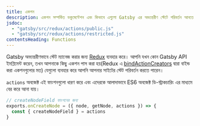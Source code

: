 ```yaml
---
title: একশন
description: একশন সম্পর্কিত ডকুমেন্টেশন এবং কিভাবে এগুলো Gatsby এর অভ্যন্তরীণ স্টেটে পরিবর্তন আনতে সাহায্য করে
jsdoc:
  - "gatsby/src/redux/actions/public.js"
  - "gatsby/src/redux/actions/restricted.js"
contentsHeading: Functions
---
```


Gatsby অভ্যন্তরীণভাবে স্টেট ম্যানেজ করার জন্য [Redux](http://redux.js.org) ব্যবহার করে। আপনি যখন কোন Gatsby API ইমপ্লিমেন্ট করেন, তখন আপনাকে কিছু একশন পাস করা হয়(Redux এ [bindActionCreators](https://redux.js.org/api/bindactioncreators/) দ্বারা বাইন্ড করা একশনগুলোর মত) যেগুলো ব্যবহার করে আপনি আপনার সাইটের স্টেট পরিবর্তন করতে পারেন।

`actions` অবজেক্ট এই ফাংশনগুলো ধারণ করে এবং এদেরকে আলাদাভাবে ES6 অবজেক্ট ডি-স্ট্রাকচারিং এর মাধ্যমে বের করে আনা যায়।

```javascript
// createNodeField ফাংশনের জন্য
exports.onCreateNode = ({ node, getNode, actions }) => {
  const { createNodeField } = actions
}
```
